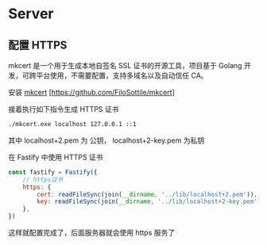 # Server

## 配置 HTTPS

mkcert 是一个用于生成本地自签名 SSL 证书的开源工具，项目基于 Golang 开发，可跨平台使用，不需要配置，支持多域名以及自动信任 CA。

安装 [mkcert](https://github.com/FiloSottile/mkcert) [https://github.com/FiloSottile/mkcert]

接着执行如下指令生成 HTTPS 证书

```bash
./mkcert.exe localhost 127.0.0.1 ::1
```

其中 localhost+2.pem 为 公钥， localhost+2-key.pem 为私钥

在 Fastify 中使用 HTTPS 证书

```javascript
const fastify = Fastify({
	// https证书
	https: {
		cert: readFileSync(join(__dirname, '../lib/localhost+2.pem')),
		key: readFileSync(join(__dirname, '../lib/localhost+2-key.pem')),
	},
})
```

这样就配置完成了，后面服务器就会使用 https 服务了